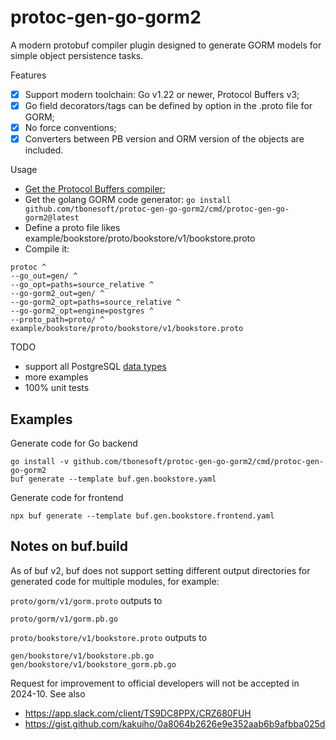 # protoc-gen-go-gorm2

A modern protobuf compiler plugin designed to generate GORM models for simple object persistence tasks.

Features

- [x] Support modern toolchain: Go v1.22 or newer, Protocol Buffers v3;
- [x] Go field decorators/tags can be defined by option in the .proto file for GORM;
- [x] No force conventions;
- [x] Converters between PB version and ORM version of the objects are included.

Usage

- [Get the Protocol Buffers compiler](https://github.com/protocolbuffers/protobuf?tab=readme-ov-file#protobuf-compiler-installation);
- Get the golang GORM code generator: `go install github.com/tbonesoft/protoc-gen-go-gorm2/cmd/protoc-gen-go-gorm2@latest`
- Define a proto file likes example/bookstore/proto/bookstore/v1/bookstore.proto
- Compile it:

```
protoc ^
--go_out=gen/ ^
--go_opt=paths=source_relative ^
--go-gorm2_out=gen/ ^
--go-gorm2_opt=paths=source_relative ^
--go-gorm2_opt=engine=postgres ^
--proto_path=proto/ ^
example/bookstore/proto/bookstore/v1/bookstore.proto
```

TODO

- support all PostgreSQL [data types](https://www.postgresql.org/docs/17/datatype.html)
- more examples
- 100% unit tests

## Examples

Generate code for Go backend

```
go install -v github.com/tbonesoft/protoc-gen-go-gorm2/cmd/protoc-gen-go-gorm2
buf generate --template buf.gen.bookstore.yaml
```

Generate code for frontend

```
npx buf generate --template buf.gen.bookstore.frontend.yaml
```

## Notes on buf.build

As of buf v2, buf does not support setting different output directories for generated code for multiple modules, for example:

`proto/gorm/v1/gorm.proto` outputs to

```
proto/gorm/v1/gorm.pb.go
```

`proto/bookstore/v1/bookstore.proto` outputs to

```
gen/bookstore/v1/bookstore.pb.go
gen/bookstore/v1/bookstore_gorm.pb.go
```

Request for improvement to official developers will not be accepted in 2024-10. See also

- https://app.slack.com/client/TS9DC8PPX/CRZ680FUH
- https://gist.github.com/kakuiho/0a8064b2626e9e352aab6b9afbba025d
